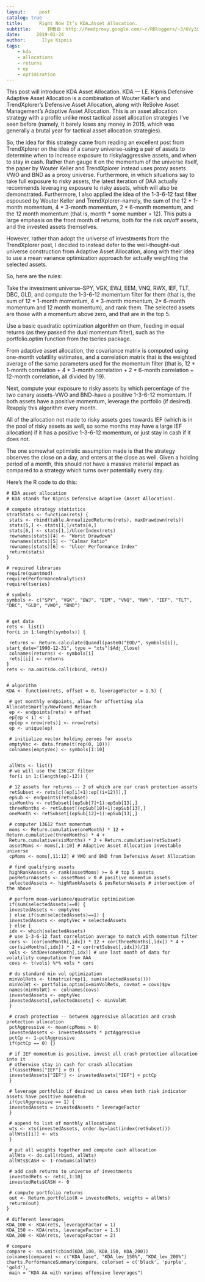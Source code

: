```yaml
---
layout:     post
catalog: true
title:      Right Now It’s KDA…Asset Allocation.
subtitle:      转载自：http://feedproxy.google.com/~r/RBloggers/~3/6Vy3i1SXG8o/
date:      2019-01-24
author:      Ilya Kipnis
tags:
    - kda_
    - allocations
    - returns
    - ep
    - optimization
---
```






This post will introduce KDA Asset Allocation. KDA — I.E. Kipnis Defensive Adaptive Asset Allocation is a combination of Wouter Keller’s and TrendXplorer’s Defensive Asset Allocation, along with ReSolve Asset Management’s Adaptive Asset Allocation. This is an asset allocation strategy with a profile unlike most tactical asset allocation strategies I’ve seen before (namely, it barely loses any money in 2015, which was generally a brutal year for tactical asset allocation strategies).

So, the idea for this strategy came from reading an excellent post from TrendXplorer on the idea of a canary universe–using a pair of assets to determine when to increase exposure to risky/aggressive assets, and when to stay in cash. Rather than gauge it on the momentum of the universe itself, the paper by Wouter Keller and TrendXplorer instead uses proxy assets VWO and BND as a proxy universe. Furthermore, in which situations say to take full exposure to risky assets, the latest iteration of DAA actually recommends leveraging exposure to risky assets, which will also be demonstrated. Furthermore, I also applied the idea of the 1-3-6-12 fast filter espoused by Wouter Keller and TrendXplorer–namely, the sum of the 12 * 1-month momentum, 4 * 3-month momentum, 2 * 6-month momentum, and the 12 month momentum (that is, month * some number = 12). This puts a large emphasis on the front month of returns, both for the risk on/off assets, and the invested assets themselves.

However, rather than adopt the universe of investments from the TrendXplorer post, I decided to instead defer to the well-thought-out universe construction from Adaptive Asset Allocation, along with their idea to use a mean variance optimization approach for actually weighting the selected assets.

So, here are the rules:

Take the investment universe–SPY, VGK, EWJ, EEM, VNQ, RWX, IEF, TLT, DBC, GLD, and compute the 1-3-6-12 momentum filter for them (that is, the sum of 12 * 1-month momentum, 4 * 3-month momentum, 2* 6-month momentum and 12 month momentum), and rank them. The selected assets are those with a momentum above zero, and that are in the top 5. 

Use a basic quadratic optimization algorithm on them, feeding in equal returns (as they passed the dual momentum filter), such as the portfolio.optim function from the tseries package. 

From adaptive asset allocation, the covariance matrix is computed using one-month volatility estimates, and a correlation matrix that is the weighted average of the same parameters used for the momentum filter (that is, 12 * 1-month correlation + 4 * 3-month correlation + 2 * 6-month correlation + 12-month correlation, all divided by 19). 

Next, compute your exposure to risky assets by which percentage of the two canary assets–VWO and BND–have a positive 1-3-6-12 momentum. If both assets have a positive momentum, leverage the portfolio (if desired). Reapply this algorithm every month. 

All of the allocation not made to risky assets goes towards IEF (which is in the pool of risky assets as well, so some months may have a large IEF allocation) if it has a positive 1-3-6-12 momentum, or just stay in cash if it does not. 

The one somewhat optimistic assumption made is that the strategy observes the close on a day, and enters at the close as well. Given a holding period of a month, this should not have a massive material impact as compared to a strategy which turns over potentially every day.

Here’s the R code to do this:

```
# KDA asset allocation 
# KDA stands for Kipnis Defensive Adaptive (Asset Allocation).

# compute strategy statistics
stratStats <- function(rets) {
 stats <- rbind(table.AnnualizedReturns(rets), maxDrawdown(rets))
 stats[5,] <- stats[1,]/stats[4,]
 stats[6,] <- stats[1,]/UlcerIndex(rets)
 rownames(stats)[4] <- "Worst Drawdown"
 rownames(stats)[5] <- "Calmar Ratio"
 rownames(stats)[6] <- "Ulcer Performance Index"
 return(stats)
}

# required libraries
require(quantmod)
require(PerformanceAnalytics)
require(tseries)

# symbols
symbols <- c("SPY", "VGK", "EWJ", "EEM", "VNQ", "RWX", "IEF", "TLT", "DBC", "GLD", "VWO", "BND") 


# get data
rets <- list()
for(i in 1:length(symbols)) {
 
 returns <- Return.calculate(Quandl(paste0("EOD/", symbols[i]), start_date="1990-12-31", type = "xts")$Adj_Close)
 colnames(returns) <- symbols[i]
 rets[[i]] <- returns
}
rets <- na.omit(do.call(cbind, rets))


# algorithm
KDA <- function(rets, offset = 0, leverageFactor = 1.5) {
 
 # get monthly endpoints, allow for offsetting ala AllocateSmartly/Newfound Research
 ep <- endpoints(rets) + offset
 ep[ep < 1] <- 1
 ep[ep > nrow(rets)] <- nrow(rets)
 ep <- unique(ep)
 
 # initialize vector holding zeroes for assets
 emptyVec <- data.frame(t(rep(0, 10)))
 colnames(emptyVec) <- symbols[1:10]
 
 
 allWts <- list()
 # we will use the 13612F filter
 for(i in 1:(length(ep)-12)) {
 
 # 12 assets for returns -- 2 of which are our crash protection assets
 retSubset <- rets[c((ep[i]+1):ep[(i+12)]),]
 epSub <- endpoints(retSubset)
 sixMonths <- retSubset[(epSub[7]+1):epSub[13],]
 threeMonths <- retSubset[(epSub[10]+1):epSub[13],]
 oneMonth <- retSubset[(epSub[12]+1):epSub[13],]
 
 # computer 13612 fast momentum
 moms <- Return.cumulative(oneMonth) * 12 + Return.cumulative(threeMonths) * 4 + 
 Return.cumulative(sixMonths) * 2 + Return.cumulative(retSubset)
 assetMoms <- moms[,1:10] # Adaptive Asset Allocation investable universe
 cpMoms <- moms[,11:12] # VWO and BND from Defensive Asset Allocation
 
 # find qualifying assets
 highRankAssets <- rank(assetMoms) >= 6 # top 5 assets
 posReturnAssets <- assetMoms > 0 # positive momentum assets
 selectedAssets <- highRankAssets & posReturnAssets # intersection of the above
 
 # perform mean-variance/quadratic optimization
 if(sum(selectedAssets)==0) {
 investedAssets <- emptyVec
 } else if(sum(selectedAssets)==1) {
 investedAssets <- emptyVec + selectedAssets 
 } else {
 idx <- which(selectedAssets)
 # use 1-3-6-12 fast correlation average to match with momentum filter 
 cors <- (cor(oneMonth[,idx]) * 12 + cor(threeMonths[,idx]) * 4 + 
 cor(sixMonths[,idx]) * 2 + cor(retSubset[,idx]))/19
 vols <- StdDev(oneMonth[,idx]) # use last month of data for volatility computation from AAA
 covs <- t(vols) %*% vols * cors
 
 # do standard min vol optimization
 minVolRets <- t(matrix(rep(1, sum(selectedAssets))))
 minVolWt <- portfolio.optim(x=minVolRets, covmat = covs)$pw
 names(minVolWt) <- colnames(covs)
 investedAssets <- emptyVec
 investedAssets[,selectedAssets] <- minVolWt
 }
 
 # crash protection -- between aggressive allocation and crash protection allocation
 pctAggressive <- mean(cpMoms > 0)
 investedAssets <- investedAssets * pctAggressive 
 pctCp <- 1-pctAggressive
 if(pctCp == 0) {}
 
 # if IEF momentum is positive, invest all crash protection allocation into it
 # otherwise stay in cash for crash allocation
 if(assetMoms["IEF"] > 0) {
 investedAssets["IEF"] <- investedAssets["IEF"] + pctCp
 }
 
 # leverage portfolio if desired in cases when both risk indicator assets have positive momentum
 if(pctAggressive == 1) {
 investedAssets = investedAssets * leverageFactor
 }
 
 # append to list of monthly allocations
 wts <- xts(investedAssets, order.by=last(index(retSubset)))
 allWts[[i]] <- wts
 }
 
 # put all weights together and compute cash allocation
 allWts <- do.call(rbind, allWts)
 allWts$CASH <- 1-rowSums(allWts)
 
 # add cash returns to universe of investments
 investedRets <- rets[,1:10]
 investedRets$CASH <- 0
 
 # compute portfolio returns
 out <- Return.portfolio(R = investedRets, weights = allWts)
 return(out)
}

# different leverages
KDA_100 <- KDA(rets, leverageFactor = 1)
KDA_150 <- KDA(rets, leverageFactor = 1.5)
KDA_200 <- KDA(rets, leverageFactor = 2)

# compare
compare <- na.omit(cbind(KDA_100, KDA_150, KDA_200))
colnames(compare) <- c("KDA_base", "KDA_lev_150%", "KDA_lev_200%")
charts.PerformanceSummary(compare, colorset = c('black', 'purple', 'gold'), 
 main = "KDA AA with various offensive leverages")


```
